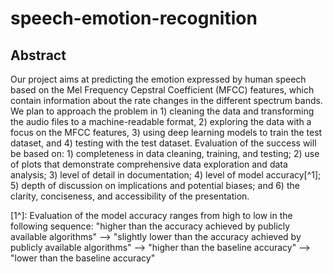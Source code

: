 # speech-emotion-recognition

## Abstract
Our project aims at predicting the emotion expressed by human speech based on the Mel Frequency Cepstral Coefficient (MFCC) features, which contain information about the rate changes in the different spectrum bands. We plan to approach the problem in 1) cleaning the data and transforming the audio files to a machine-readable format, 2) exploring the data with a focus on the MFCC features, 3) using deep learning models to train the test dataset, and 4) testing with the test dataset. Evaluation of the success will be based on: 1) completeness in data cleaning, training, and testing; 2) use of plots that demonstrate comprehensive data exploration and data analysis; 3) level of detail in documentation; 4) level of model accuracy[^1]; 5) depth of discussion on implications and potential biases; and 6) the clarity, conciseness, and accessibility of the presentation.

[1^]: Evaluation of the model accuracy ranges from high to low in the following sequence: "higher than the accuracy achieved by publicly available algorithms" --> "slightly lower than the accuracy achieved by publicly available algorithms" --> "higher than the baseline accuracy" --> "lower than the baseline accuracy"